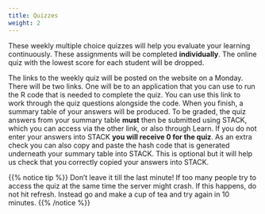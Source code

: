 ```yaml
---
title: Quizzes
weight: 2
---
```


These weekly multiple choice quizzes will help you evaluate your learning continuously. These assignments will be completed __individually__. The online quiz with the lowest score for each student will be dropped. 

The links to the weekly quiz will be posted on the website on a Monday. There will be two links. One will be to an application that you can use to run the R code  that is needed to complete the quiz. You can use this link to work through the quiz questions alongside the code. When you finish, a summary table of your answers will be produced. To be graded, the quiz answers from your summary table __must__  then be submitted using STACK, which you can access via the other link, or also through <a id="learnidsstack">Learn</a>. If you do not enter your answers into STACK __you will receive 0 for the quiz__. As an extra check you can also copy and paste the hash code that is generated underneath your summary table into STACK. This is optional but it will help us check that you correctly copied your answers into STACK. 

{{% notice tip %}}
Don’t leave it till the last minute! If too many people try to access the quiz at the same time the server might crash. If this happens, do not hit refresh. Instead go and make a cup of tea and try again in 10 minutes. 
{{% /notice %}}
